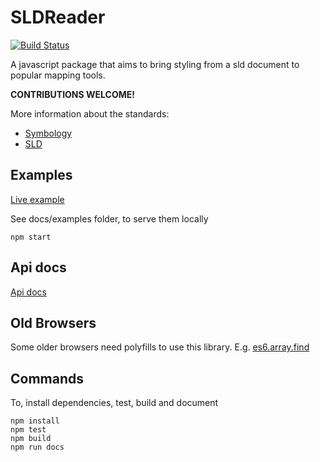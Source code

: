 # SLDReader

[![Build Status](https://travis-ci.org/NieuwlandGeo/SLDReader.svg?branch=master)](https://travis-ci.org/NieuwlandGeo/SLDReader)

A javascript package that aims to bring styling from a sld document to popular mapping
tools.

**CONTRIBUTIONS WELCOME!**

More information about the standards:

* [Symbology](http://www.opengeospatial.org/standards/symbol/)
* [SLD](http://www.opengeospatial.org/standards/sld)

## Examples

[Live example](https://nieuwlandgeo.github.io/SLDReader/examples)

See docs/examples folder, to serve them locally

```
npm start
```

## Api docs

[Api docs](docs/api.md)

## Old Browsers

Some older browsers need polyfills to use this library. E.g. [es6.array.find](https://www.npmjs.com/package/core-js#ecmascript-6-array)

## Commands

To, install dependencies, test, build and document

```
npm install
npm test
npm build
npm run docs
```
